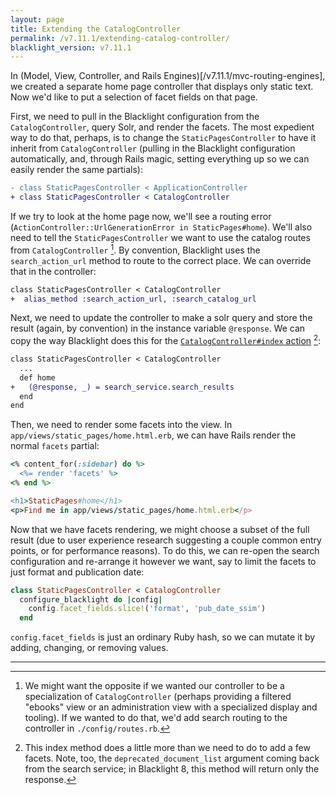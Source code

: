 ```yaml
---
layout: page
title: Extending the CatalogController
permalink: /v7.11.1/extending-catalog-controller/
blacklight_version: v7.11.1
---
```


In (Model, View, Controller, and Rails Engines)[/v7.11.1/mvc-routing-engines], we created a separate home page controller that displays only static text. Now we'd like to put a selection of facet fields on that page.

First, we need to pull in the Blacklight configuration from the `CatalogController`, query Solr, and render the facets. The most expedient way to do that, perhaps, is to change the `StaticPagesController` to have it inherit from `CatalogController` (pulling in the Blacklight configuration automatically, and, through Rails magic, setting everything up so we can easily render the same partials):

```diff
- class StaticPagesController < ApplicationController
+ class StaticPagesController < CatalogController
```

If we try to look at the home page now, we'll see a routing error (`ActionController::UrlGenerationError in StaticPages#home`). We'll also need to tell the `StaticPagesController` we want to use the catalog routes from `CatalogController` [^1]. By convention, Blacklight uses the `search_action_url` method to route to the correct place. We can override that in the controller:

```diff
class StaticPagesController < CatalogController
+  alias_method :search_action_url, :search_catalog_url
```

Next, we need to update the controller to make a solr query and store the result (again, by convention) in the instance variable `@response`. We can copy the way Blacklight does this for the [`CatalogController#index` action](https://github.com/projectblacklight/blacklight/blob/v7.11.1/app/controllers/concerns/blacklight/catalog.rb#L27) [^2]:

```diff
class StaticPagesController < CatalogController
  ...
  def home
+   (@response, _) = search_service.search_results
  end
end
```

Then, we need to render some facets into the view. In `app/views/static_pages/home.html.erb`, we can have Rails render the normal `facets` partial:

```ruby
<% content_for(:sidebar) do %>
  <%= render 'facets' %>
<% end %>

<h1>StaticPages#home</h1>
<p>Find me in app/views/static_pages/home.html.erb</p>
```

Now that we have facets rendering, we might choose a subset of the full result (due to user experience research suggesting a couple common entry points, or for performance reasons). To do this, we can re-open the search configuration and re-arrange it however we want, say to limit the facets to just format and publication date:

```ruby
class StaticPagesController < CatalogController
  configure_blacklight do |config|
    config.facet_fields.slice!('format', 'pub_date_ssim')
  end
```

`config.facet_fields` is just an ordinary Ruby hash, so we can mutate it by adding, changing, or removing values.

<hr />

[^1]: We might want the opposite if we wanted our controller to be a specialization of `CatalogController` (perhaps providing a filtered "ebooks" view or an administration view with a specialized display and tooling). If we wanted to do that, we'd add search routing to the controller in `./config/routes.rb`.

[^2]: This index method does a little more than we need to do to add a few facets. Note, too, the `deprecated_document_list` argument coming back from the search service; in Blacklight 8, this method will return only the response.
